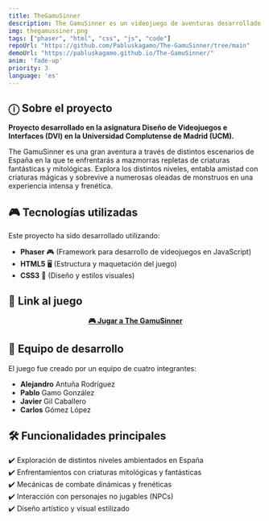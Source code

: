 ```yaml
---
title: TheGamuSinner
description: The GamuSinner es un videojuego de aventuras desarrollado con Phaser, HTML, CSS y JavaScript. Sumérgete en un mundo lleno de criaturas mitológicas y mazmorras desafiantes mientras exploras distintos escenarios de España. Enfréntate a intensas oleadas de enemigos, resuelve acertijos y forja alianzas en esta experiencia frenética y envolvente.
img: thegamussiner.png
tags: ["phaser", "html", "css", "js", "code"]
repoUrl: "https://github.com/Pabluskagamo/The-GamuSinner/tree/main"
demoUrl: "https://pabluskagamo.github.io/The-GamuSinner/"
anim: 'fade-up'
priority: 3
language: 'es'
---
```

## ⓘ Sobre el proyecto

**Proyecto desarrollado en la asignatura Diseño de Videojuegos e Interfaces (DVI) en la Universidad Complutense de Madrid (UCM).**  

The GamuSinner es una gran aventura a través de distintos escenarios de España en la que te enfrentarás a mazmorras repletas de criaturas fantásticas y mitológicas. Explora los distintos niveles, entabla amistad con criaturas mágicas y sobrevive a numerosas oleadas de monstruos en una experiencia intensa y frenética.  

## 🎮 Tecnologías utilizadas
Este proyecto ha sido desarrollado utilizando:  
- **Phaser** 🎮 (Framework para desarrollo de videojuegos en JavaScript)  
- **HTML5** 🖥️ (Estructura y maquetación del juego)  
- **CSS3** 🎨 (Diseño y estilos visuales)  

## 🔗 Link al juego  
<p align="center">
  <a href="https://pabluskagamo.github.io/The-GamuSinner/" target='_blank' rel='noopener noreferrer'>
    <strong>🎮 Jugar a The GamuSinner</strong>
  </a>
</p>

## 👥 Equipo de desarrollo  
El juego fue creado por un equipo de cuatro integrantes:  
- **Alejandro** Antuña Rodríguez  
- **Pablo** Gamo González  
- **Javier** Gil Caballero  
- **Carlos** Gómez López  

## 🛠️ Funcionalidades principales  
✔️ Exploración de distintos niveles ambientados en España  
✔️ Enfrentamientos con criaturas mitológicas y fantásticas  
✔️ Mecánicas de combate dinámicas y frenéticas  
✔️ Interacción con personajes no jugables (NPCs)  
✔️ Diseño artístico y visual estilizado  